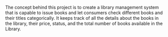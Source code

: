 The concept behind this project is to create a library management system that is capable to issue books and let consumers check different books and their titles categorically. 
It keeps track of all the details about the books in the library, their price, status, and the total number of books available in the Library.
